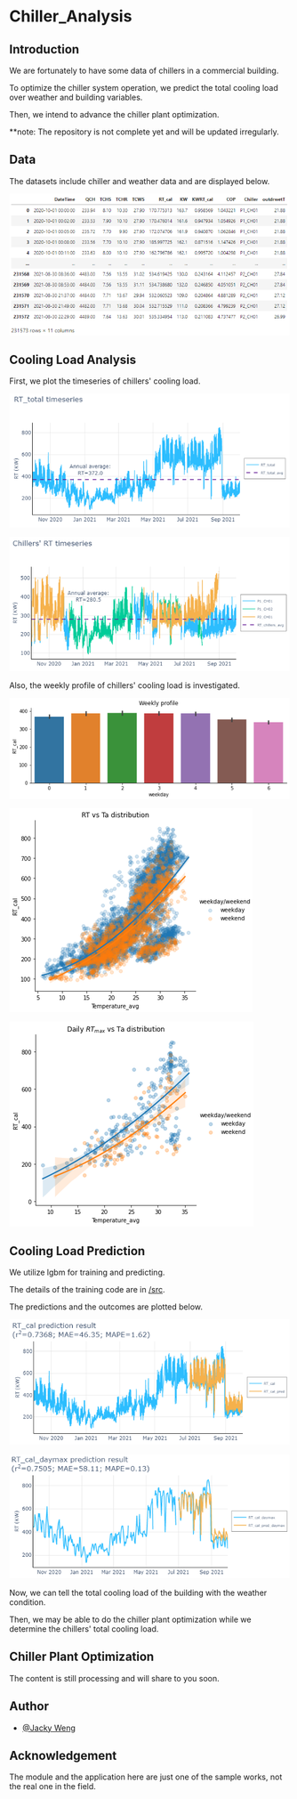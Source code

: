 # Chiller_Analysis

## Introduction
We are fortunately to have some data of chillers in a commercial building.

To optimize the chiller system operation, we predict the total cooling load over weather and building variables.

Then, we intend to advance the chiller plant optimization.

**note: The repository is not complete yet and will be updated irregularly.

## Data
The datasets include chiller and weather data and are displayed below.

![Data_table](https://github.com/JackyWeng526/Chiller_Analysis/blob/main/docs/Data_table.PNG)


## Cooling Load Analysis
First, we plot the timeseries of chillers' cooling load.

![RT_total_timeserise](https://github.com/JackyWeng526/Chiller_Analysis/blob/main/docs/RT_total_timeserise.PNG)

![Chillers_RT_timeserise](https://github.com/JackyWeng526/Chiller_Analysis/blob/main/docs/Chillers_RT_timeserise.PNG)

Also, the weekly profile of chillers' cooling load is investigated.

![RT_weekly_profile](https://github.com/JackyWeng526/Chiller_Analysis/blob/main/docs/RT_weekly_profile.PNG)

![RT_vs_Ta](https://github.com/JackyWeng526/Chiller_Analysis/blob/main/docs/RT_vs_Ta.PNG)

![RTmax_vs_Ta](https://github.com/JackyWeng526/Chiller_Analysis/blob/main/docs/RTmax_vs_Ta.PNG)

## Cooling Load Prediction
We utilize lgbm for training and predicting.

The details of the training code are in [/src](https://github.com/JackyWeng526/Chiller_Analysis/blob/main/src/Cooling_load_predict.py).

The predictions and the outcomes are plotted below.

![RT_predictions](https://github.com/JackyWeng526/Chiller_Analysis/blob/main/docs/RT_predictions.PNG)

![RT_predictions_daymax](https://github.com/JackyWeng526/Chiller_Analysis/blob/main/docs/RT_predictions_dailymax.PNG)

Now, we can tell the total cooling load of the building with the weather condition.

Then, we may be able to do the chiller plant optimization while we determine the chillers' total cooling load.

## Chiller Plant Optimization
The content is still processing and will share to you soon.


## Author
- [@Jacky Weng](https://github.com/JackyWeng526)


## Acknowledgement
The module and the application here are just one of the sample works, not the real one in the field.
